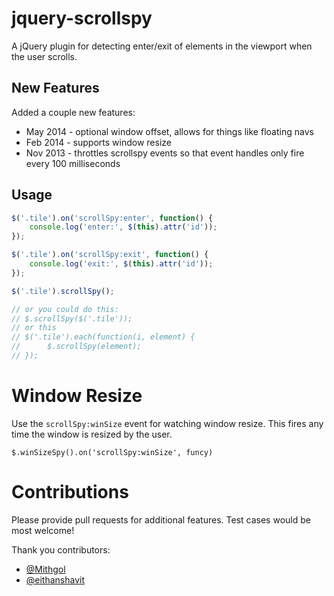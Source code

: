 # jquery-scrollspy

A jQuery plugin for detecting enter/exit of elements in the viewport when the user scrolls.

## New Features

Added a couple new features:

 * May 2014 - optional window offset, allows for things like floating navs
 * Feb 2014 - supports window resize
 * Nov 2013 - throttles scrollspy events so that event handles only fire every 100 milliseconds

## Usage

```js
$('.tile').on('scrollSpy:enter', function() {
	console.log('enter:', $(this).attr('id'));
});

$('.tile').on('scrollSpy:exit', function() {
	console.log('exit:', $(this).attr('id'));
});

$('.tile').scrollSpy();

// or you could do this:
// $.scrollSpy($('.tile'));
// or this
// $('.tile').each(function(i, element) {
// 		$.scrollSpy(element);
// });

```

# Window Resize

Use the ```scrollSpy:winSize``` event for watching window resize.  This fires any time the window is resized by the user.

```
$.winSizeSpy().on('scrollSpy:winSize', funcy)
```

# Contributions

Please provide pull requests for additional features.  Test cases would be most welcome!

Thank you contributors:

 * [@Mithgol](https://github.com/Mithgol)
 * [@eithanshavit](https://github.com/eithanshavit)
